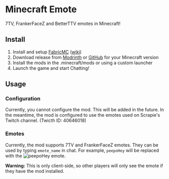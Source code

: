 # Minecraft Emote

7TV, FrankerFaceZ and BetterTTV emotes in Minecraft!

## Install

1. Install and setup [FabricMC](https://fabricmc.net/) ([wiki](https://fabricmc.net/wiki/player:tutorials:start#installing_fabric_loader))
2. Download release from [Modrinth](https://modrinth.com/mod/minecraft-emote/settings) or [GitHub](https://github.com/Vinrobot/Minecraft-Emote/releases) for your Minecraft version
3. Install the mods in the .minecraft/mods or using a custom launcher
4. Launch the game and start Chatting!

## Usage

### Configuration

Currently, you cannot configure the mod.
This will be added in the future.
In the meantime, the mod is configured to use the emotes used on Scrapie's Twitch channel.
(Twicth ID: 40646018)

### Emotes

Currently, the mod supports 7TV and FrankerFaceZ emotes.
They can be used by typing `emote_name` in chat.
For example, `peepoHey` will be replaced with the ![peepoHey](https://cdn.7tv.app/emote/60aeec1712d7701491f89cf5/1x.gif) emote.

**Warning:** This is only client-side, so other players will only see the emote if they have the mod installed.
